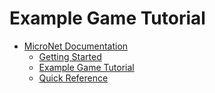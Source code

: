 # Example Game Tutorial

* [MicroNet Documentation](../index.md)
  * [Getting Started](..gettingstarted/index.md)
  * [Example Game Tutorial](./index.md)
  * [Quick Reference](../quickreference/index.md)
